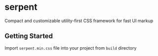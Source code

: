 # serpent

Compact and customizable utility-first CSS framework for fast UI markup

## Getting Started

Import `serpent.min.css` file into your project from `build` directory
